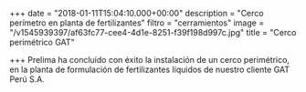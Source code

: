 +++
date = "2018-01-11T15:04:10.000+00:00"
description = "Cerco perímetro en planta de fertilizantes"
filtro = "cerramientos"
image = "/v1545939397/af63fc77-cee4-4d1e-8251-f39f198d997c.jpg"
title = "Cerco perimétrico GAT"

+++
Prelima ha concluído con éxito la instalación de un cerco perimétrico, en la planta de formulación de fertilizantes líquidos de nuestro cliente GAT Perú S.A.
